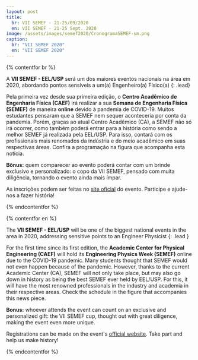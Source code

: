 ```yaml
---
layout: post
title:
  br: VII SEMEF - 21-25/09/2020
  en: VII SEMEF - 21-25 Sept. 2020
image: /assets/images/semef2020/CronogramaSEMEF-sm.png
caption:
  br: "VII SEMEF 2020"
  en: "VII SEMEF 2020"
---
```


{% contentfor br %}


A **VII SEMEF - EEL/USP** será um dos maiores eventos nacionais na área em 2020, abordando pontos sensíveis a um(a) Engenheiro(a) Físico(a)
{: .lead}

Pela primeira vez desde sua primeira edição, o **Centro Acadêmico de Engenharia Física (CAEF)** irá realizar a sua **Semana de Engenharia Física (SEMEF)** de maneira **online** devido à pandemia de COVID-19. Muitos estudantes pensaram que a SEMEF nem sequer aconteceria por conta da pandemia. Porém, graças ao atual Centro Acadêmico (CA), a SEMEF não só irá ocorrer, como também poderá entrar para a história como sendo a melhor SEMEF já realizada pela EEL/USP. Para isso, contará com os profissionais mais renomados da indústria e do meio acadêmico em suas respectivas áreas. Confira a programação na figura que acompanha esta notícia.

**Bônus:** quem comparecer ao evento poderá contar com um brinde exclusivo e personalizado: o copo da VII SEMEF, pensado com muita diligência, tornando o evento ainda mais ímpar.

As inscrições podem ser feitas no [site oficial](https://www.eventbrite.com.br/e/vii-semana-de-engenharia-fisica-semef-eelusp-tickets-118977748649) do evento. Participe e ajude-nos a fazer história!

{% endcontentfor %}

{% contentfor en %}

The **VII SEMEF - EEL/USP** will be one of the biggest national events in the area in 2020, addressing sensitive points to an Engineer Physicist
{: .lead }

For the first time since its first edition, the **Academic Center for Physical Engineering (CAEF)** will hold its **Engineering Physics Week (SEMEF)** online due to the COVID-19 pandemic. Many students thought that SEMEF would not even happen because of the pandemic. However, thanks to the current Academic Center (CA), SEMEF will not only take place, but may also go down in history as being the best SEMEF ever held by EEL/USP. For this, it will have the most renowned professionals in the industry and academia in their respective areas. Check the schedule in the figure that accompanies this news piece.

**Bonus:** whoever attends the event can count on an exclusive and personalized gift: the VII SEMEF cup, thought out with great diligence, making the event even more unique.

Registrations can be made on the event's [official website](https://www.eventbrite.com.br/e/vii-semana-de-engenharia-fisica-semef-eelusp-tickets-118977748649). Take part and help us make history!

{% endcontentfor %}
